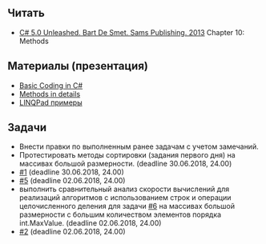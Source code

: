 ## Читать
- [C# 5.0 Unleashed. Bart De Smet. Sams Publishing. 2013](https://drive.google.com/drive/u/0/folders/0B7WmjuqYed3Aeko0MzNYZWtVOUk) Chapter 10: Methods

## Материалы (презентация)
- [Basic Coding in C#](https://github.com/EPM-RD-NETLAB/.NET-Framework-modules/tree/master/M2.%20Basic%20Coding%20in%20C%23)
- [Methods in details](https://github.com/EPM-RD-NETLAB/.NET-Framework-modules/tree/master/M4.%20Methods%20in%20details)
- [LINQPad примеры](https://drive.google.com/drive/u/0/folders/10zqkW8GcxFdp8YKxi6LamVV3oRXQAqo9)

## Задачи
- Внести правки по выполненным ранее задачам с учетом замечаний.
- Протестировать методы сортировки (задания первого дня) на массивах большой размерности. (deadline 30.06.2018, 24.00)
- [#1](https://github.com/EPM-RD-NETLAB/.NET-Framework-modules/tree/master/M3.%20Creating%20types%20in%20C%23) (deadline 30.06.2018, 24.00)
- [#5](https://github.com/EPM-RD-NETLAB/.NET-Framework-modules/tree/master/M2.%20Basic%20Coding%20in%20C%23) (deadline 02.06.2018, 24.00)
- выполнить сравнительный анализ скорости вычислений для реализаций алгоритмов с использованием строк и операции целочисленного деления для задачи [#6](https://github.com/EPM-RD-NETLAB/.NET-Framework-modules/tree/master/M2.%20Basic%20Coding%20in%20C%23) на массивах большой размерности с большим количеством элементов порядка int.MaxValue. (deadline 02.06.2018, 24.00)
- [#2](https://github.com/EPM-RD-NETLAB/.NET-Framework-modules/tree/master/M4.%20Methods%20in%20details) (deadline 02.06.2018, 24.00)
